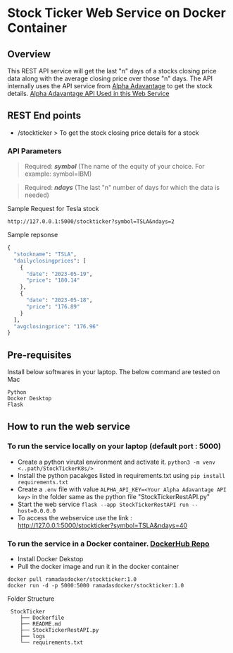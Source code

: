 # Stock Ticker Web Service on Docker Container
## Overview

This REST API service will get the last "n" days of a stocks closing price data along with the average closing price over those "n" days. The API internally uses the API service from [Alpha Adavantage](https://www.alphavantage.co/documentation/#dailyadj) to get the stock details. [Alpha Adavantage API Used in this Web Service](https://www.alphavantage.co/query?function=TIME_SERIES_DAILY_ADJUSTED&symbol=IBM&apikey=demo)

## REST End points 
 * /stockticker > To get the stock closing price details for a stock
### API Parameters

> Required: ***symbol***  (The name of the equity of your choice. For example: symbol=IBM)

> Required: ***ndays***  (The last "n" number of days for which the data is needed)

Sample Request for Tesla stock
```
http://127.0.0.1:5000/stockticker?symbol=TSLA&ndays=2
```
Sample repsonse
```python
{
  "stockname": "TSLA",
  "dailyclosingprices": [
    {
      "date": "2023-05-19",
      "price": "180.14"
    },
    {
      "date": "2023-05-18",
      "price": "176.89"
    }
  ],
  "avgclosingprice": "176.96"
}
```

## Pre-requisites 
Install below softwares in your laptop. The below command are tested on Mac
```
Python
Docker Desktop 
Flask
```

## How to run the web service
### To run the service locally on your laptop (default port : 5000)
* Create a python virutal environment and activate it. `python3 -m venv <..path/StockTickerK8s/>`
* Install the python pacakges listed in requirements.txt using `pip install requirements.txt`
* Create a `.env` file with value `ALPHA_API_KEY=<Your Alpha Adavantage API key>` in the folder same as the python file "StockTickerRestAPI.py"
* Start the web service `flask --app StockTickerRestAPI run --host=0.0.0.0`
* To access the webservice use the link : 
http://127.0.0.1:5000/stockticker?symbol=TSLA&ndays=40

### To run the service in a Docker container.  [DockerHub Repo](https://hub.docker.com/r/ramadasdocker/stockticker)
* Install Docker Dekstop
* Pull the docker image and run it in the docker container
```
docker pull ramadasdocker/stockticker:1.0
docker run -d -p 5000:5000 ramadasdocker/stockticker:1.0
```

Folder Structure

```
 StockTicker
    ├── Dockerfile
    ├── README.md  
    ├── StockTickerRestAPI.py
    ├── logs
    └── requirements.txt
```

